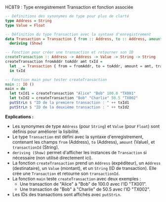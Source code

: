 HC8T9 : Type enregistrement Transaction et fonction associée
```haskell
-- Définitions des synonymes de type pour plus de clarté
type Address = String
type Value = Float

-- Définition du type Transaction avec la syntaxe d'enregistrement
data Transaction = Transaction { from :: Address, to :: Address, amount :: Value, transactionId :: String }
  deriving (Show)

-- Fonction pour créer une transaction et retourner son ID
createTransaction :: Address -> Address -> Value -> String -> String
createTransaction fromAddr toAddr amt txId = 
  let _ = Transaction { from = fromAddr, to = toAddr, amount = amt, transactionId = txId }
  in txId

-- Fonction main pour tester createTransaction
main :: IO ()
main = do
  let txId1 = createTransaction "Alice" "Bob" 100.0 "TX001"
  let txId2 = createTransaction "Bob" "Charlie" 50.5 "TX002"
  putStrLn $ "ID de la première transaction : " ++ txId1
  putStrLn $ "ID de la deuxième transaction : " ++ txId2
```

**Explications :**
- Les synonymes de type `Address` (pour `String`) et `Value` (pour `Float`) sont définis pour améliorer la lisibilité.
- Le type `Transaction` est défini avec la syntaxe d'enregistrement, contenant les champs `from` (Address), `to` (Address), `amount` (Value), et `transactionId` (String).
- `deriving (Show)` permet d'afficher les instances de `Transaction` si nécessaire (non utilisé directement ici).
- La fonction `createTransaction` prend un `Address` (expéditeur), un `Address` (destinataire), un `Value` (montant), et un `String` (ID de transaction). Elle crée une `Transaction` et retourne son `transactionId`.
- La fonction `main` teste `createTransaction` avec deux exemples :
  - Une transaction de "Alice" à "Bob" de 100.0 avec l'ID "TX001".
  - Une transaction de "Bob" à "Charlie" de 50.5 avec l'ID "TX002".
- Les IDs des transactions sont affichés avec `putStrLn`.

